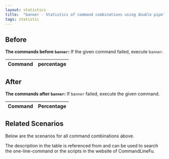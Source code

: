 ```yaml
---
layout: statistics
title:  "banner - Statistics of command combinations using double pipe"
tags: statistic
---
```


## Before

__The commands before `banner`:__ If the given command failed, execute `banner`.

| Command | percentage |
|--------|--------|



## After

__The commands after `banner`:__ If `banner` failed, execute the given command.

| Command | Percentage | 
|-------|--------|



## Related Scenarios

Below are the scenarios for all command combinations above.

The description in the table is referenced from and can be used to search the one-line-command or the scripts in the website of CommandLineFu.




